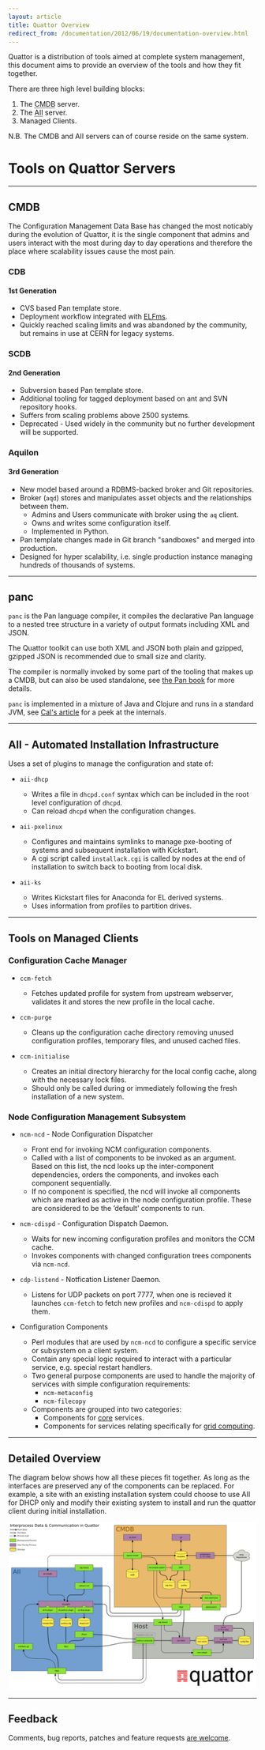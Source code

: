 ```yaml
---
layout: article
title: Quattor Overview
redirect_from: /documentation/2012/06/19/documentation-overview.html
---
```


Quattor is a distribution of tools aimed at complete system management, this document aims to provide an overview of the tools and how they fit together.

There are three high level building blocks:

1. The <abbr title="Configuration Management Data Base">CMDB</abbr> server.
2. The <abbr title="Automated Installation Infrastructure">AII</abbr> server.
3. Managed Clients.

N.B. The CMDB and AII servers can of course reside on the same system.

# Tools on Quattor Servers

****************************************************************

## CMDB
The Configuration Management Data Base has changed the most noticably during the evolution of Quattor,
it is the single component that admins and users interact with the most during day to day operations and therefore the place where scalability issues cause the most pain.

### CDB

#### 1st Generation
* CVS based Pan template store.
* Deployment workflow integrated with [ELFms](http://elfms.web.cern.ch/elfms/).
* Quickly reached scaling limits and was abandoned by the community, but remains in use at CERN for legacy systems.

### SCDB

#### 2nd Generation
* Subversion based Pan template store.
* Additional tooling for tagged deployment based on ant and SVN repository hooks.
* Suffers from scaling problems above 2500 systems.
* Deprecated - Used widely in the community but no further development will be supported.

### Aquilon

#### 3rd Generation
* New model based around a RDBMS-backed broker and Git repositories.
* Broker (`aqd`) stores and manipulates asset objects and the relationships between them.
    * Admins and Users communicate with broker using the `aq` client.
    * Owns and writes some configuration itself.
    * Implemented in Python.
* Pan template changes made in Git branch "sandboxes" and merged into production.
* Designed for hyper scalability, i.e. single production instance managing hundreds of thousands of systems.


****************************************************************

## panc

`panc` is the Pan language compiler, it compiles the declarative Pan language to a nested tree structure in a variety of output formats including XML and JSON.

The Quattor toolkit can use both XML and JSON both plain and gzipped, gzipped JSON is recommended due to small size and clarity.

The compiler is normally invoked by some part of the tooling that makes up a CMDB, but can also be used standalone, see [the Pan book](http://sourceforge.net/projects/quattor/files/Panc/10.0/pan-book.pdf/download) for more details.

`panc` is implemented in a mixture of Java and Clojure and runs in a standard JVM, see [Cal's article](/documentation/2012/05/07/review-pan-in-clojure.html) for a peek at the internals.


****************************************************************

## AII - Automated Installation Infrastructure

Uses a set of plugins to manage the configuration and state of:

* `aii-dhcp`
    * Writes a file in `dhcpd.conf` syntax which can be included in the root level configuration of `dhcpd`.
    * Can reload `dhcpd` when the configuration changes.

* `aii-pxelinux`
    * Configures and maintains symlinks to manage pxe-booting of systems and subsequent installation with Kickstart.
    * A cgi script called `installack.cgi` is called by nodes at the end of installation to switch back to booting from local disk.

* `aii-ks`
    * Writes Kickstart files for Anaconda for EL derived systems.
    * Uses information from profiles to partition drives.


****************************************************************

## Tools on Managed Clients

### Configuration Cache Manager
* `ccm-fetch`
    * Fetches updated profile for system from upstream webserver, validates it and stores the new profile in the local cache.

* `ccm-purge`
    * Cleans up the configuration cache directory removing unused configuration profiles, temporary files, and unused cached files.

* `ccm-initialise`
    * Creates an initial directory hierarchy for the local config cache, along with the necessary lock files.
    * Should only be called during or immediately following the fresh installation of a new system.

### Node Configuration Management Subsystem
* `ncm-ncd` - Node Configuration Dispatcher
    * Front end for invoking NCM configuration components.
    * Called with a list of components to be invoked as an argument.
      Based on this list, the ncd looks up the inter-component dependencies, orders the components, and invokes each component sequentially.
    * If no component is specified, the ncd will invoke all components which are marked as active in the node configuration profile.
      These are considered to be the ’default’ components to run.

* `ncm-cdispd` - Configuration Dispatch Daemon.
    * Waits for new incoming configuration profiles and monitors the CCM cache.
    * Invokes components with changed configuration trees components via `ncm-ncd`.

* `cdp-listend` - Notfication Listener Daemon.
    * Listens for UDP packets on port 7777, when one is recieved it launches `ccm-fetch` to fetch new profiles and `ncm-cdispd` to apply them.

* Configuration Components
    * Perl modules that are used by `ncm-ncd` to configure a specific service or subsystem on a client system.
    * Contain any special logic required to interact with a particular service, e.g. special restart handlers.
    * Two general purpose components are used to handle the majority of services with simple configuration requirements:
        * `ncm-metaconfig`
        * `ncm-filecopy`
    * Components are grouped into two categories:
        * Components for [core](https://github.com/quattor/configuration-modules-core) services.
        * Components for services relating specifically for [grid computing](https://github.com/quattor/configuration-modules-grid).


****************************************************************

## Detailed Overview

The diagram below shows how all these pieces fit together. As long as the interfaces are preserved any of the components can be replaced.
For example, a site with an existing installation system could choose to use AII for DHCP only and modify their existing system to install and run the quattor client during initial installation.

![Quattor Interprocess Flow](/assets/img/quattor-interprocess-flow.png)


****************************************************************

## Feedback

Comments, bug reports, patches and feature requests [are welcome](/contacts/).
